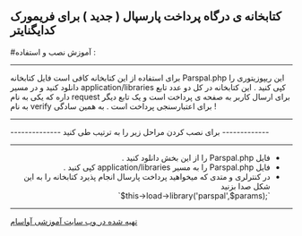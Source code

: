 ## کتابخانه ی درگاه پرداخت پارسپال ( جدید ) برای فریمورک کدایگنایتر <br>
#آموزش نصب و استفاده :‌<hr>
برای استفاده از این کتابخانه کافی است فایل کتابخانه Parspal.php  این ریپوزیتوری را دانلود کنید و در مسیر application/libraries کپی کنید .
این کتابخانه در کل دو عدد تابع داره که یکی به نام request برای ارسال کاربر به صفحه ی پرداخت است و یک تابع دیگر به نام verify برای اعتبارسنجی پرداخت است . به همین سادگی !
‌<hr>
-------------- برای نصب کردن مراحل زیر را به ترتیب طی کنید -------------
‌<hr>
<div dir="rtl">
  <ul>
    <li> فایل Parspal.php را از این بخش دانلود کنید .</li>
    <li> فایل Parspal.php را به مسیر application/libraries کپی کنید . </li>
    <li>در کنترلری و متدی که میخواهید پرداخت پارسال انجام پذیرد کتابخانه را به این شکل صدا بزنید
    <div dir="ltr">
    `$this->load->library('parspal',$params);`
    </div>
     </li>
  </ul>
</div>
<hr>
<a href="https://avasam.ir">تهیه شده در وب سایت آموزشی آواسام </a>
